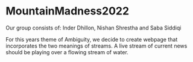 # MountainMadness2022
Our group consists of: Inder Dhillon, Nishan Shrestha and Saba Siddiqi

For this years theme of Ambiguity, we decide to create webpage that incorporates the two meanings of streams. A live stream of current news should be playing over a flowing stream of water.
